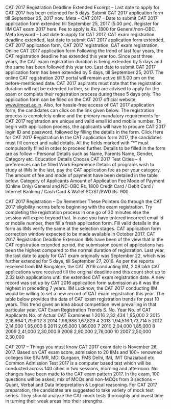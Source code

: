 CAT 2017 Registration Deadline Extended
Excerpt – Last date to apply for CAT 2017 has been extended for 5 days. Submit CAT 2017 application form till September 25, 2017 now.
Meta – CAT 2017 – Date to submit CAT 2017 application form extended till September 25, 2017 (5.00 pm). Register for IIM CAT exam 2017 here. Fee to apply is Rs. 1800 for General/non-OBC.
Meta keyword – Last date to apply for CAT 2017, CAT exam registration deadline extended, last date to submit CAT 2017 application form extended, CAT 2017 application form, CAT 2017 registration, CAT exam registration, Online CAT 2017 application form 
Following the trend of last four years, the CAT registration deadline has extended this year too. Since past three years, the CAT exam registration duration is being extended by 5 days and the same has been followed this year too. Last date to submit CAT 2017 application form has been extended by 5 days, till September 25, 2017. The online CAT registration 2017 portal will remain active till 5.00 pm on the before-mentioned date. CAT 2017 aspirants must note that the registration duration will not be extended further, so they are advised to apply for the exam or complete their registration process during these 5 days only. 
The application form can be filled on the CAT 2017 official website, www.iimcat.ac.in. Also, for hassle-free access of CAT 2017 application form, the candidates can click on the link given below. The registration process is completely online and the primary mandatory requirements for CAT 2017 registration are unique and valid email id and mobile number. To begin with application process, the applicants will have to procure CAT 2017 login ID and password, followed by filling the details in the form. 
Click Here for CAT 2017 Registration 
In the CAT application form 2017, the candidates must fill correct and valid details. All the fields marked with “*” must compulsorily filled in order to proceed further. Details to be filled in the form are as follow – 
Personal Details such as Name, Parents Name, Gender, Category etc.
Education Details
Choose CAT 2017 Test Cities – 4 preferences can be filled
Work Experience
Details of programs wish to study at IIMs
In the last, pay the CAT application fee as per your category. The amount of fee and mode of payment have been detailed in the table below.
Category of Applicants	Amount of Application Fee	Mode of Payment
(Online Only)
General and NC-OBC	Rs. 1800	Credit Card / Debit Card / Internet Banking / Cash Card & Wallet
SC/ST/PWD	Rs. 900	

CAT 2017 Registration – Do Remember These Pointers
Go through the CAT 2017 eligibility norms before beginning with the exam registration.
Try completing the registration process in one go of 30 minutes else the session will expire beyond that.
In case you have entered incorrect email id or mobile number, then fill a fresh application form.
Fill valid details in the form as IIMs verify the same at the selection stages. 
 CAT application form correction window expected to be made available in October 2017. 
CAT 2017 Registration Deadline Extension
IIMs have been of the view that in the CAT registration extended period, the submission count of applications has been the highest compared to the normal duration of registration. Last year, the last date to apply for CAT exam originally was September 22, which was further extended for 5 days, till September 27, 2016. As per the reports received from IIM Bangalore, the CAT 2016 conducting IIM, 2.08 lakh CAT applications were received till the original deadline and this count shot up to 2.32 lakh applications until the extended CAT exam registration date. A new record was set up by CAT 2016 application form submission as it was the highest in preceding 7 years.
IIM Lucknow, the CAT 2017 conducting IIM would be willing to set a new record of CAT exam registration this year. The table below provides the data of CAT exam registration trends for past 10 years. This trend gives an idea about competition level prevailing in that particular year. 
CAT Exam Registration Trends
S. No.	Year	No. of CAT Applicants	No. of Actual CAT Examinees
1	2016	2,32,434	1,95,000
2	2015	2,18,664	1,79,602
3	2014	1,96,988	1,67,829
4	2013	1,94,516	1,73,714
5	2012	2,14,000	1,95,000
6	2011	2,05,000	1,86,000
7	2010	2,04,000	1,85,000
8	2009	2,41,000	2,30,000
9	2008	2,90,000	2,76,000
10	2007	2,50,000	2,30,000

CAT 2017 – Things you must know
CAT 2017 exam date is November 26, 2017. Based on CAT exam score, admission to 20 IIMs and 100+ renowned colleges like SPJIMR, MDI Gurgaon, FMS Delhi, IMI, IMT Ghaziabad etc. Common Admission Test 2017 is a computer based test which will be conducted across 140 cities in two sessions, morning and afternoon. No changes have been made to the CAT exam pattern 2017. In the exam, 100 questions will be asked, mix of MCQs and non-MCQs from 3 sections – Quant, Verbal and Data Interpretation & Logical reasoning. For CAT 2017 preparation, the candidates are suggested to take variety of mock test series. They should analyze the CAT mock tests thoroughly and invest time in turning their weak areas into their strengths.





